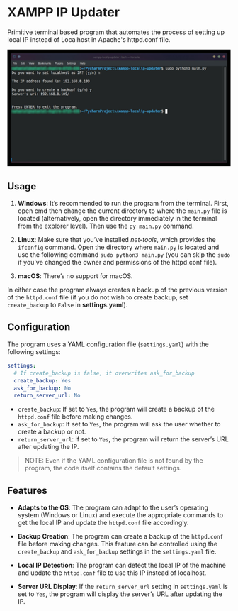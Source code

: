 # XAMPP IP Updater

Primitive terminal based program that automates the process of setting up local IP instead of Localhost in Apache's
httpd.conf file.

![The program running on Linux](terminal.jpg)

## Usage

1. **Windows**: It’s recommended to run the program from the terminal. First, open cmd then change the current directory
to where the `main.py` file is located (alternatively, open the directory immediately in the terminal
from the explorer level). Then use the `py main.py` command.  

2. **Linux**: Make sure that you’ve installed *net-tools*, which provides the `ifconfig` command. Open the directory
where `main.py` is located and use the following command `sudo python3 main.py`
(you can skip the `sudo` if you’ve changed the owner and permissions of the httpd.conf file).

3. **macOS**: There’s no support for macOS.

In either case the program always creates a backup of the previous version of the `httpd.conf` file
(if you do not wish to create backup, set `create_backup` to `False` in **settings.yaml**).

## Configuration

The program uses a YAML configuration file (`settings.yaml`) with the following settings:
```yaml
settings:
  # If create_backup is false, it overwrites ask_for_backup
  create_backup: Yes
  ask_for_backup: No
  return_server_url: No
```
- `create_backup`: If set to `Yes`, the program will create a backup of the `httpd.conf` file before making changes.
- `ask_for_backup`: If set to `Yes`, the program will ask the user whether to create a backup or not.
- `return_server_url`: If set to `Yes`, the program will return the server’s URL after updating the IP.

> NOTE: Even if the YAML configuration file is not found by the program, the code itself contains the default settings.

## Features

- **Adapts to the OS**: The program can adapt to the user’s operating system (Windows or Linux)
and execute the appropriate commands to get the local IP and update the `httpd.conf` file accordingly.

- **Backup Creation**: The program can create a backup of the `httpd.conf` file before making changes.
This feature can be controlled using the `create_backup` and `ask_for_backup` settings in the `settings.yaml` file.

- **Local IP Detection**: The program can detect the local IP of the machine and update the `httpd.conf` file to use
this IP instead of localhost.

- **Server URL Display**: If the `return_server_url` setting in `settings.yaml` is set to `Yes`,
the program will display the server’s URL after updating the IP.
